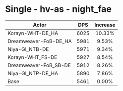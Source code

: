 # Single - hv-as - night_fae
| Actor | DPS | Increase |
|---|:---:|:---:|
|Korayn-WHT-DE_HA|6025|10.33%|
|Dreamweaver-FoB-DE_HA|5981|9.53%|
|Niya-GI_NTB-DE|5971|9.34%|
|Korayn-WHT_FS-DE|5927|8.54%|
|Dreamweaver-FoB_SB-DE|5912|8.26%|
|Niya-GI_NTP-DE_HA|5890|7.86%|
|Base|5461|0.00%|
